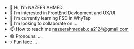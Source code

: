 - 👋 Hi, I’m NAZEER AHMED
- 👀 I’m interested in FrontEnd Devlopment and UX/UI
- 🌱 I’m currently learning FSD In WhyTap
- 💞️ I’m looking to collaborate on ...
- 📫 How to reach me nazeerahmedab.c.a2124@gmail.com
- 😄 Pronouns: ...
- ⚡ Fun fact: ...

<!---
NAZEERAHMED7/NAZEERAHMED7 is a ✨ special ✨ repository because its `README.md` (this file) appears on your GitHub profile.
You can click the Preview link to take a look at your changes.
--->
